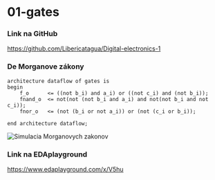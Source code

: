 # 01-gates
### Link na GitHub
https://github.com/Libericatagua/Digital-electronics-1
### De Morganove zákony

```vhld
architecture dataflow of gates is
begin
    f_o      <= ((not b_i) and a_i) or ((not c_i) and (not b_i));
    fnand_o  <= not(not (not b_i and a_i) and not(not b_i and not c_i));
    fnor_o   <= (not (b_i or not a_i)) or (not (c_i or b_i));

end architecture dataflow;
```

![Simulacia Morganovych zakonov](Images/Morgan_zakony)

### Link na EDAplayground
https://www.edaplayground.com/x/V5hu

